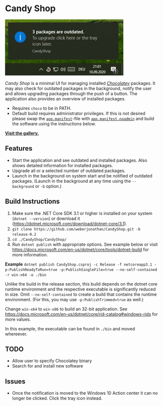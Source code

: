 # Candy Shop
![CandyShop Example](/docs/example.jpg)

_Candy Shop_ is a minimal UI for managing installed _[Chocolatey](https://chocolatey.org/)_ packages. It may also check for outdated packages in the background, notify the user and allows upgrading packages through the push of a button. The application also provides an overview of installed packages.

* Requires `choco` to be in PATH.
* Default build requires administrator privileges. If this is not desired please swap the [`app.manifest`](CandyShop/app.manifest)-file with [`app.manifest.noadmin`](CandyShop/app.manifest.admin) and build the software using the instructions below.

__[Visit the gallery.](/docs/gallery.md)__

## Features
* Start the application and see outdated and installed packages. Also shows detailed information for installed packages.
* Upgrade all or a selected number of outdated packages.
* Launch in the background on system start and be notified of outdated packages. (Launch in the background at any time using the `--background` or `-b` option.)

## Build Instructions
1. Make sure the .NET Core SDK 3.1 or higher is installed on your system (`dotnet --version`) or download it (https://dotnet.microsoft.com/download/dotnet-core/3.1).
1. `git clone https://github.com/weberjonathan/CandyShop.git -b release-0.2`
2. `cd ./CandyShop/CandyShop/`
3. Run `dotnet publish` with appropriate options. See example below or visit https://docs.microsoft.com/en-us/dotnet/core/tools/dotnet-build for more information.

__Example__
`dotnet publish CandyShop.csproj -c Release -f netcoreapp3.1 -p:PublishReadyToRun=true -p:PublishSingleFile=true --no-self-contained -r win-x64 -o ./bin`

Unlike the build in the release section, this build depends on the dotnet core runtime environment and the respective executable is significantly reduced in size. Omit `--no-self-contained` to create a build that contains the runtime environment. (For this, you may use `-p:PublishTrimmed=true` as well.)

Change `win-x64` to `win-x86` to build an 32-bit application. See https://docs.microsoft.com/en-us/dotnet/core/rid-catalog#windows-rids for more values.

In this example, the executable can be found in `./bin` and moved whereever.

## TODO
* Allow user to specify Chocolatey binary
* Search for and install new software

## Issues
* Once the notification is moved to the Windows 10 Action center it can no longer be clicked. Click the tray icon instead.
